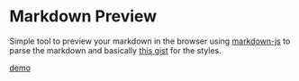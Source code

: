 # Markdown Preview

Simple tool to preview your markdown in the browser using [markdown-js](https://github.com/evilstreak/markdown-js) to parse the markdown and basically [this gist](https://raw.github.com/gist/2554919/2e66cabdafe1c9a7f354aa2ebf5bc38265e638e5/github.css) for the styles.

[demo](http://fredda.github.com/markdown_preview/)
